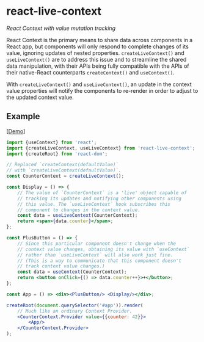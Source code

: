 # react-live-context

*React Context with value mutation tracking*

React Context is the primary means to share data across components in a React app, but components will only respond to complete changes of its value, ignoring updates of nested properties. `createLiveContext()` and `useLiveContext()` are to address this issue and to streamline the shared data manipulation, with their APIs being fully compatible with the APIs of their native-React counterparts `createContext()` and `useContext()`.

With `createLiveContext()` and `useLiveContext()`, an update in the context value properties will notify the components to re-render in order to adjust to the updated context value.

## Example

[[Demo](https://codepen.io/axtk/pen/RwQwRMq)]

```jsx
import {useContext} from 'react';
import {createLiveContext, useLiveContext} from 'react-live-context';
import {createRoot} from 'react-dom';

// Replaced `createContext(defaultValue)`
// with `createLiveContext(defaultValue)`.
const CounterContext = createLiveContext();

const Display = () => {
    // The value of `CounterContext` is a 'live' object capable of
    // tracking its updates and notifying other components using
    // this value. The `useLiveContext` hook subscribes this
    // component to changes in the context value.
    const data = useLiveContext(CounterContext);
    return <span>{data.counter}</span>;
};

const PlusButton = () => {
    // Since this particular component doesn't change when the
    // context value changes, obtaining its value with `useContext`
    // rather than `useLiveContext` will also work just fine.
    // (This is a way to communicate that this component doesn't
    // track context value changes.)
    const data = useContext(CounterContext);
    return <button onClick={() => data.counter++}>+</button>;
};

const App = () => <div><PlusButton/> <Display/></div>;

createRoot(document.querySelector('#app')).render(
    // Much like an ordinary Context Provider.
    <CounterContext.Provider value={{counter: 42}}>
        <App/>
    </CounterContext.Provider>
);
```
